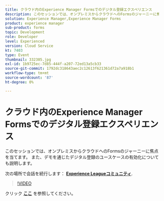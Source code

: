 ```yaml
---
title: クラウド内のExperience Manager Formsでのデジタル登録エクスペリエンス
description: このセッションでは、オンプレミスからクラウドへのFormsのジャーニーに焦点を当てます。 また、デモを通じたデジタル登録のユースケースの有効化についても説明します。
solution: Experience Manager,Experience Manager Forms
product: experience manager
sub-product: forms
topic: Development
role: Developer
level: Experienced
version: Cloud Service
kt: 7403
type: Event
thumbnail: 332305.jpg
exl-id: 1b9725ec-7d85-444f-a207-72ed13a5cb33
source-git-commit: 1792dc318643aec2c12613f621361d72a7a918b1
workflow-type: tm+mt
source-wordcount: '87'
ht-degree: 0%

---
```


# クラウド内のExperience Manager Formsでのデジタル登録エクスペリエンス

このセッションでは、オンプレミスからクラウドへのFormsのジャーニーに焦点を当てます。 また、デモを通じたデジタル登録のユースケースの有効化についても説明します。

次の場所で会話を続行します： **[Experience Leagueコミュニティ](https://adobe.ly/36Yd3v6)**.

>[!VIDEO](https://video.tv.adobe.com/v/332305/?quality=12&learn=on&hidetitle=true)

クリック **[ここ](/help/adobe-developers-live/assets/digital-enrollment-aem-forms-cloud.pdf)** を参照してください。
